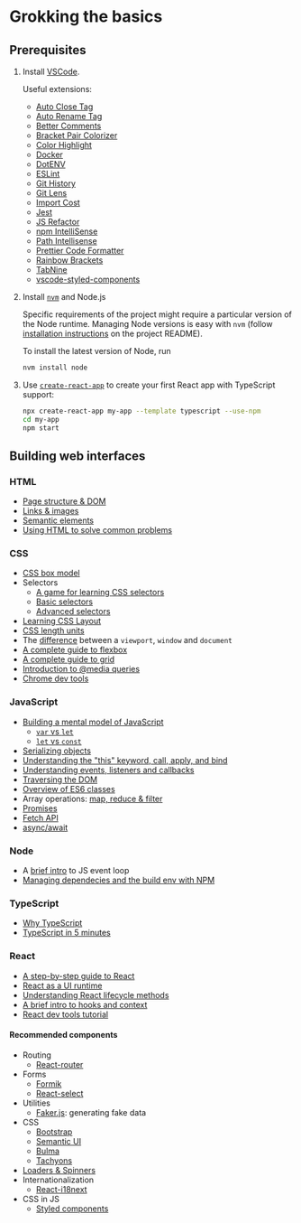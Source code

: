# Grokking the basics

## Prerequisites

1. Install [VSCode](https://code.visualstudio.com).

    Useful extensions:

    - [Auto Close Tag](https://marketplace.visualstudio.com/items?itemName=formulahendry.auto-close-tag)
    - [Auto Rename Tag](https://marketplace.visualstudio.com/items?itemName=formulahendry.auto-rename-tag)
    - [Better Comments](https://marketplace.visualstudio.com/items?itemName=aaron-bond.better-comments)
    - [Bracket Pair Colorizer](https://marketplace.visualstudio.com/items?itemName=CoenraadS.bracket-pair-colorizer)
    - [Color Highlight](https://marketplace.visualstudio.com/items?itemName=naumovs.color-highlight)
    - [Docker](https://marketplace.visualstudio.com/items?itemName=PeterJausovec.vscode-docker)
    - [DotENV](https://marketplace.visualstudio.com/items?itemName=mikestead.dotenv)
    - [ESLint](https://marketplace.visualstudio.com/items?itemName=dbaeumer.vscode-eslint)
    - [Git History](https://marketplace.visualstudio.com/items?itemName=donjayamanne.githistory)
    - [Git Lens](https://marketplace.visualstudio.com/items?itemName=eamodio.gitlens)
    - [Import Cost](https://marketplace.visualstudio.com/items?itemName=wix.vscode-import-cost)
    - [Jest](https://marketplace.visualstudio.com/items?itemName=Orta.vscode-jest)
    - [JS Refactor](https://marketplace.visualstudio.com/items?itemName=cmstead.jsrefactor)
    - [npm IntelliSense](https://marketplace.visualstudio.com/items?itemName=christian-kohler.npm-intellisense)
    - [Path Intellisense](https://marketplace.visualstudio.com/items?itemName=christian-kohler.path-intellisense)
    - [Prettier Code Formatter](https://marketplace.visualstudio.com/items?itemName=esbenp.prettier-vscode)
    - [Rainbow Brackets](https://marketplace.visualstudio.com/items?itemName=2gua.rainbow-brackets)
    - [TabNine](https://marketplace.visualstudio.com/items?itemName=TabNine.tabnine-vscode)
    - [vscode-styled-components](https://marketplace.visualstudio.com/items?itemName=jpoissonnier.vscode-styled-components)

2. Install [`nvm`](https://github.com/nvm-sh/nvm#installation) and Node.js

    Specific requirements of the project might require a particular version of the Node runtime. Managing Node versions is easy with `nvm` (follow [installation instructions](https://github.com/nvm-sh/nvm#installation) on the project README).

    To install the latest version of Node, run

    ```bash
    nvm install node
    ```

3. Use [`create-react-app`](https://create-react-app.dev) to create your first React app with TypeScript support:

    ```bash
    npx create-react-app my-app --template typescript --use-npm
    cd my-app
    npm start
    ```

## Building web interfaces

### HTML

- [Page structure & DOM](https://internetingishard.com/html-and-css/basic-web-pages/)
- [Links & images](https://internetingishard.com/html-and-css/links-and-images/)
- [Semantic elements](https://www.w3schools.com/html/html5_semantic_elements.asp)
- [Using HTML to solve common problems](https://developer.mozilla.org/en-US/docs/Learn/HTML/Howto)

### CSS

- [CSS box model](https://developer.mozilla.org/en-US/docs/Learn/CSS/Building_blocks/The_box_model)
- Selectors
  - [A game for learning CSS selectors](https://flukeout.github.io)
  - [Basic selectors](https://developer.mozilla.org/en-US/docs/Learn/CSS/Building_blocks/Selectors)
  - [Advanced selectors](https://www.smashingmagazine.com/2009/08/taming-advanced-css-selectors/)
- [Learning CSS Layout](http://book.mixu.net/css/single-page.html)
- [CSS length units](https://css-tricks.com/the-lengths-of-css/)
- The [difference](https://stackoverflow.com/a/33770624/3581829) between a `viewport`, `window` and `document`
- [A complete guide to flexbox](https://css-tricks.com/snippets/css/a-guide-to-flexbox/)
- [A complete guide to grid](https://css-tricks.com/snippets/css/complete-guide-grid/)
- [Introduction to @media queries](https://developer.mozilla.org/en-US/docs/Learn/CSS/CSS_layout/Media_queries)
- [Chrome dev tools](https://developers.google.com/web/tools/chrome-devtools)

### JavaScript

- [Building a mental model of JavaScript](https://overreacted.io/what-is-javascript-made-of/)
  - [`var` vs `let`](https://stackoverflow.com/a/11444416/3581829)
  - [`let` vs `const`](https://overreacted.io/on-let-vs-const/)
- [Serializing objects](https://javascript.info/json)
- [Understanding the "this" keyword, call, apply, and bind](https://tylermcginnis.com/this-keyword-call-apply-bind-javascript/)
- [Understanding events, listeners and callbacks](https://www.digitalocean.com/community/tutorials/understanding-events-in-javascript)
- [Traversing the DOM](https://zellwk.com/blog/dom-traversals/)
- [Overview of ES6 classes](https://thecodebarbarian.com/an-overview-of-es6-classes)
- Array operations: [map, reduce & filter](https://danmartensen.svbtle.com/javascripts-map-reduce-and-filter)
- [Promises](https://javascript.info/promise-basics)
- [Fetch API](https://developer.mozilla.org/en-US/docs/Web/API/Fetch_API/Using_Fetch)
- [async/await](https://developer.mozilla.org/en-US/docs/Learn/JavaScript/Asynchronous/Async_await)

### Node

- A [brief intro](https://youtu.be/8aGhZQkoFbQ) to JS event loop
- [Managing dependecies and the build env with NPM](http://thecodebarbarian.com/an-introduction-to-npm.html)

### TypeScript

- [Why TypeScript](https://basarat.gitbook.io/typescript/getting-started/why-typescript)
- [TypeScript in 5 minutes](http://www.typescriptlang.org/docs/handbook/typescript-in-5-minutes.html)

### React

- [A step-by-step guide to React](https://reactjs.org/docs/hello-world.html)
- [React as a UI runtime](https://overreacted.io/react-as-a-ui-runtime/)
- [Understanding React lifecycle methods](https://blog.logrocket.com/the-new-react-lifecycle-methods-in-plain-approachable-language-61a2105859f3/)
- [A brief intro to hooks and context](https://css-tricks.com/intro-to-react-hooks)
- [React dev tools tutorial](https://react-devtools-tutorial.now.sh)

#### Recommended components

- Routing
  - [React-router](https://reacttraining.com/react-router/web/guides/quick-start)
- Forms
  - [Formik](https://github.com/jaredpalmer/formik)
  - [React-select](https://react-select.com/home)
- Utilities
  - [Faker.js](http://marak.github.io/faker.js/): generating fake data
- CSS
  - [Bootstrap](https://getbootstrap.com)
  - [Semantic UI](https://semantic-ui.com)
  - [Bulma](https://bulma.io)
  - [Tachyons](https://tachyons.io)
- [Loaders & Spinners](https://github.com/yangshun/awesome-spinners)
- Internationalization
  - [React-i18next](https://react.i18next.com)
- CSS in JS
  - [Styled components](https://styled-components.com)
